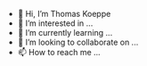 - 👋 Hi, I’m Thomas Koeppe
- 👀 I’m interested in ...
- 🌱 I’m currently learning ...
- 💞️ I’m looking to collaborate on ...
- 📫 How to reach me ...
